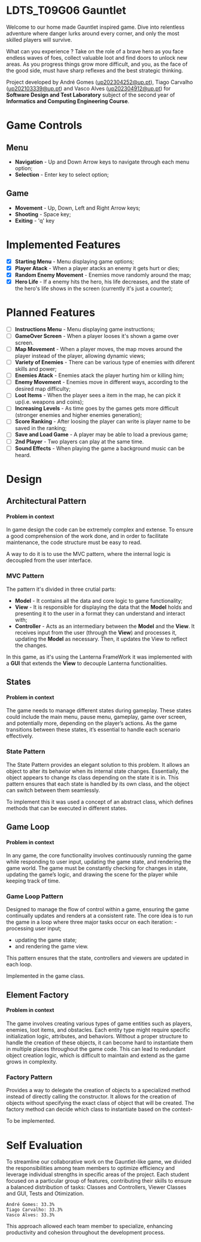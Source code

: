 # LDTS_T09G06 Gauntlet

Welcome to our home made Gauntlet inspired game. Dive into relentless adventure where danger lurks around every corner, and only the most skilled players will survive.

What can you experience ? Take on the role of a brave hero as you face endless waves of foes, collect valuable loot and find doors to unlock new areas. As you progress things grow more difficult, and you, as the face of the good side, must have sharp reflexes and the best strategic thinking.

Project developed by André Gomes (up202304252@up.pt), Tiago Carvalho (up202103339@up.pt) and Vasco Alves (up202304912@up.pt) for **Software Design and Test Laboratory** subject of the second year of **Informatics and Computing Engineering Course**.

# Game Controls
## Menu
- **Navigation** - Up and Down Arrow keys to navigate through each menu option;
- **Selection** - Enter key to select option;

## Game
- **Movement** - Up, Down, Left and Right Arrow keys;
- **Shooting** - Space key;
- **Exiting** - 'q' key

# Implemented Features
- [x] **Starting Menu** - Menu displaying game options;
- [x] **Player Atack** - When a player atacks an enemy it gets hurt or dies;
- [x] **Random Enemy Movement** -  Enemies move randomly around the map;
- [x] **Hero Life** - If a enemy hits the hero, his life decreases, and the state of the hero's life shows in the screen (currently it's just a counter);

# Planned Features

- [ ] **Instructions Menu** -  Menu displaying game instructions;
- [ ] **GameOver Screen** - When a player looses it's shown a game over screen.
- [ ] **Map Movement** - When a player moves, the map moves around the player instead of the player, allowing dynamic views;
- [ ] **Variety of Enemies** - There can be various type of enemies with diferent skills and power; 
- [ ] **Enemies Atack** - Enemies atack the player hurting him or killing him;
- [ ] **Enemy Movement** -  Enemies move in different ways, according to the desired map difficulty;
- [ ] **Loot Items** - When the player sees a item in the map, he can pick it up(i.e. weapons and coins);
- [ ] **Increasing Levels** - As time goes by the games gets more difficult (stronger enemies and higher enemies generation);
- [ ] **Score Ranking** - After loosing the player can write is player name to be saved in the ranking;
- [ ] **Save and Load Game** - A player may be able to load a previous game;
- [ ] **2nd Player** - Two players can play at the same time.
- [ ] **Sound Effects** - When playing the game a background music can be heard.

# Design

## Architectural Pattern

#### Problem in context

In game design the code can be extremely complex and extense. To ensure a good comprehension of the work done,  and in order to facilitate maintenance, the code structure must be easy to read.

A way to do it is to use the MVC pattern, where the internal logic is decoupled from the user interface.

### MVC Pattern

The pattern it's divided in three crutial parts:
- **Model** - It contains all the data and core logic to game functionality;
- **View** - It is responsible for displaying the data that the **Model** holds and presenting it to the user in a format they can understand and interact with;
- **Controller** - Acts as an intermediary between the **Model** and the **View**. It receives input from the user (through the **View**) and processes it, updating the **Model** as necessary. Then, it updates the View to reflect the changes.

In this game, as it's using the Lanterna FrameWork it was implemented with a **GUI** that extends the **View** to decouple Lanterna functionalities.

## States 

#### Problem in context
The game needs to manage different states during gameplay. These states could include the main menu, pause menu, gameplay, game over screen, and potentially more, depending on the player’s actions. As the game transitions between these states, it’s essential to handle each scenario effectively.

### State Pattern
The State Pattern provides an elegant solution to this problem. It allows an object to alter its behavior when its internal state changes. Essentially, the object appears to change its class depending on the state it is in. This pattern ensures that each state is handled by its own class, and the object can switch between them seamlessly.

To implement this it was used a concept of an abstract class, which defines methods that can be executed in different states.

## Game Loop

#### Problem in context

In any game, the core functionality involves continuously running the game while responding to user input, updating the game state, and rendering the game world. The game must be constantly checking for changes in state, updating the game’s logic, and drawing the scene for the player while keeping track of time.

### Game Loop Pattern
Designed to manage the flow of control within a game, ensuring the game continually updates and renders at a consistent rate. The core idea is to run the game in a loop where three major tasks occur on each iteration:
 -processing user input;
 - updating the game state;
 - and rendering the game view.

This pattern ensures that the state, controllers and viewers are updated in each loop.

Implemented in the game class.

## Element Factory

#### Problem in context
The game involves creating various types of game entities such as players, enemies, loot items, and obstacles. Each entity type might require specific initialization logic, attributes, and behaviors. Without a proper structure to handle the creation of these objects, it can become hard to instantiate them in multiple places throughout the game code. This can lead to redundant object creation logic, which is difficult to maintain and extend as the game grows in complexity.

### Factory Pattern
Provides a way to delegate the creation of objects to a specialized method instead of directly calling the constructor. It allows for the creation of objects without specifying the exact class of object that will be created. The factory method can decide which class to instantiate based on the context-

To be implemented.


# Self Evaluation

To streamline our collaborative work on the Gauntlet-like game, we divided the responsibilities among team members to optimize efficiency and leverage individual strengths in specific areas of the project. Each student focused on a particular group of features, contributing their skills to ensure a balanced distribution of tasks: Classes and Controllers, Viewer Classes and GUI, Tests and Otimization.

    André Gomes: 33.3%
    Tiago Carvalho: 33.3%
    Vasco Alves: 33.3%

This approach allowed each team member to specialize, enhancing productivity and cohesion throughout the development process.


